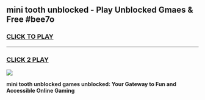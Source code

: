 
## mini tooth unblocked - Play Unblocked Gmaes & Free #bee7o
<h3>
<a href="https://news.freeplayer.one?title=mini_tooth_unblocked&ref=24F">CLICK TO PLAY</a></h3>
<hr>

<h3>
<a href="https://news.freeplayer.one?title=mini_tooth_unblocked&ref=24F">CLICK 2 PLAY</a>
  
</h3>

<a href="https://news.freeplayer.one?title=mini_tooth_unblocked&ref=24F/"><img src="https://clearcache.store/games.png"></a>


**mini tooth unblocked games unblocked: Your Gateway to Fun and Accessible Online Gaming**
